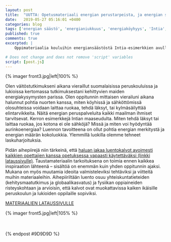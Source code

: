 ```yaml
---
layout: post
title:  "UUTTA: Opetusmateriaali energian perustarpeista, ja energian säästämisestä Suomessa ja Intiassa"
date:   2019-05-27 05:16:01 +0400
categories: blog
tags: ['energian säästö', 'energianiukkuus', 'energiaköyhyys', 'Intia', 'Suomi', 'luentomateriaali', 'peruskoulu', 'lukio', 'globaalikasvatus']
published: true
comments: true
excerpted: |
    Oppimateriaalia kouluihin energiansäästöstä Intia-esimerkkien avulla! Materiaali perustuu suomalaisissa peruskouluissa ja lukioissa pitämiin luentoihin. Tunneilla olemme miettineet, mihin energiaa oikeasti tarvitaan. Miten tehdä läksyt jos kotona ei ole sähköjä?

# Does not change and does not remove 'script' variables
script: [post.js]
---
```

{% imager front3.jpg|left|100% %}

Olen väitöstutkimukseni aikana vieraillut suomalaisissa peruskouluissa ja lukioissa kertomassa tutkimuksestani kehittyvien maiden energiakysymysten parissa. Olen oppitunnin mittaisen vierailuni aikana halunnut pohtia nuorten kanssa, miten köyhissä ja sähköttömissä olosuhteissa voidaan laittaa ruokaa, tehdä läksyt, tai kylmäsäilyttää elintarvikkeita. Näitä energian peruspalveluita kaikki maailman ihmiset tarvitsevat. Kerron esimerkkejä Intian maaseudulta. Miten tehdä läksyt tai laittaa ruokaa, jos kotona ei ole sähköjä? Missä ja miten voi hyödyntää aurinkoenergiaa? Luennon tavoitteena on ollut pohtia energian merkitystä ja energian määrän kokoluokkia. Ylemmillä luokilla olemme tehneet laskuharjoituksia.

Pidän aihepiirejä niin tärkeinä, että [haluan jakaa luentokalvot avoimesti kaikkien opettajien kanssa opetuksessa vapaasti käytettäväksi (linkki lataussivulle)](/opettajalle_energiapalveluita_Suomessa_ja_Intiassa/). Taustamateriaalin tarkoituksena on toimia ennen kaikkea inspiraation lähteenä – sisältöä on enemmän kuin yhden oppitunnin ajaksi. Mukana on myös muutamia ideoita valmisteleviksi tehtäviksi ja viitteitä muihin materiaaleihin. Aihepiiriltään luento osuu yhteiskuntatieteiden (kehitysmaatutkimus ja globaalikasvatus) ja fysiikan oppiaineiden risteyskohtaan ja arvioisin, että kalvot ovat muokattavissa kaiken ikäisille peruskoulun ja lukioiden oppilaille sopiviksi.

[MATERIAALIEN LATAUSSIVULLE](/opettajalle_energian_perustarpeita_Suomessa_ja_Intiassa/)
<div style="clear:both;"></div>

{% imager front5.jpg|left|105% %}
<div style="clear:both;"></div>

<br>
<div style="clear:both;"></div>

<br>
{% endpost #9D9D9D %}
